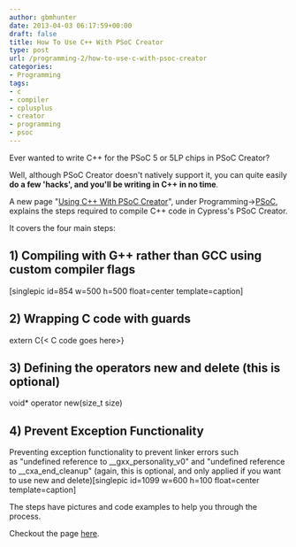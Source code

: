 ```yaml
---
author: gbmhunter
date: 2013-04-03 06:17:59+00:00
draft: false
title: How To Use C++ With PSoC Creator
type: post
url: /programming-2/how-to-use-c-with-psoc-creator
categories:
- Programming
tags:
- c
- compiler
- cplusplus
- creator
- programming
- psoc
---
```


Ever wanted to write C++ for the PSoC 5 or 5LP chips in PSoC Creator?

Well, although PSoC Creator doesn't natively support it, you can quite easily **do a few 'hacks', and you'll be writing in C++ in no time**.

A new page "[Using C++ With PSoC Creator](http://blog.mbedded.ninja/programming/microcontrollers/psoc/using-cplusplus-with-psoc-creator)", under Programming->[PSoC](http://blog.mbedded.ninja/programming/microcontrollers/psoc), explains the steps required to compile C++ code in Cypress's PSoC Creator.

It covers the four main steps:


## 1) Compiling with G++ rather than GCC using custom compiler flags


[singlepic id=854 w=500 h=500 float=center template=caption]


## 2) Wrapping C code with guards


extern C{< C code goes here>}


## 3) Defining the operators new and delete (this is optional)


void* operator new(size_t size)


## 4) Prevent Exception Functionality


Preventing exception functionality to prevent linker errors such as "undefined reference to __gxx_personality_v0" and "undefined reference to __cxa_end_cleanup" (again, this is optional, and only applied if you want to use new and delete)[singlepic id=1099 w=600 h=100 float=center template=caption]

The steps have pictures and code examples to help you through the process.

Checkout the page [here](http://blog.mbedded.ninja/programming/microcontrollers/psoc/using-cplusplus-with-psoc-creator).
